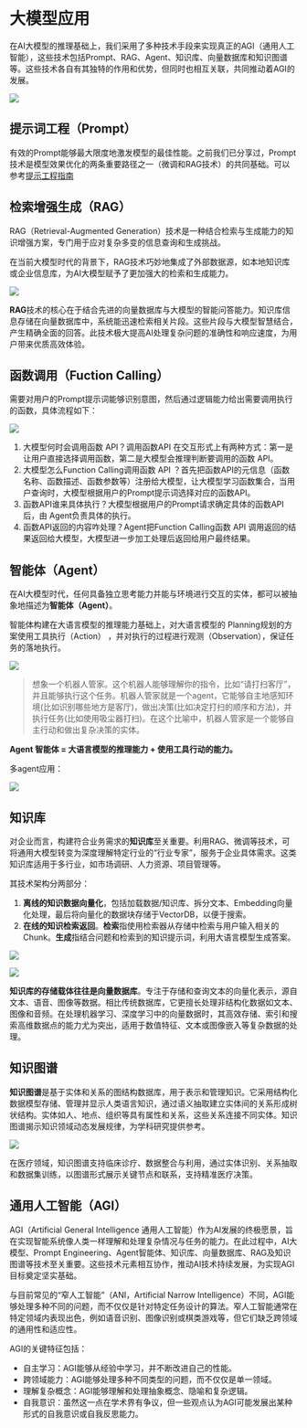 # 大模型应用

在AI大模型的推理基础上，我们采用了多种技术手段来实现真正的AGI（通用人工智能），这些技术包括Prompt、RAG、Agent、知识库、向量数据库和知识图谱等。这些技术各自有其独特的作用和优势，但同时也相互关联，共同推动着AGI的发展。

![](./img/llyy.png)

## 提示词工程（Prompt）

有效的Prompt能够最大限度地激发模型的最佳性能。之前我们已分享过，Prompt技术是模型效果优化的两条重要路径之一（微调和RAG技术）的共同基础。可以参考[提示工程指南](https://www.promptingguide.ai/zh)

## 检索增强生成（RAG）

RAG（Retrieval-Augmented Generation）技术是一种结合检索与生成能力的知识增强方案，专门用于应对复杂多变的信息查询和生成挑战。

在当前大模型时代的背景下，RAG技术巧妙地集成了外部数据源，如本地知识库或企业信息库，为AI大模型赋予了更加强大的检索和生成能力。

![](./img/rag.png)

**RAG**技术的核心在于结合先进的向量数据库与大模型的智能问答能力。知识库信息存储在向量数据库中，系统能迅速检索相关片段。这些片段与大模型智慧结合，产生精确全面的回答。此技术极大提高AI处理复杂问题的准确性和响应速度，为用户带来优质高效体验。

## 函数调用（Fuction Calling）

需要对用户的Prompt提示词能够识别意图，然后通过逻辑能力给出需要调用执行的函数，具体流程如下：

![](./img/funcal.png)

1. 大模型何时会调用函数 API？调用函数API 在交互形式上有两种方式：第一是让用户直接选择调用函数，第二是大模型会推理判断要调用的函数 API。
2. 大模型怎么Function Calling调用函数 API ？首先把函数API的元信息（函数名称、函数描述、函数参数等）注册给大模型，让大模型学习函数集合，当用户查询时，大模型根据用户的Prompt提示词选择对应的函数API。
3. 函数API谁来具体执行？大模型根据用户的Prompt请求确定具体的函数API后，由 Agent负责具体的执行。
4. 函数API返回的内容咋处理？Agent把Function Calling函数 API 调用返回的结果返回给大模型，大模型进一步加工处理后返回给用户最终结果。

## 智能体（Agent）

在AI大模型时代，任何具备独立思考能力并能与环境进行交互的实体，都可以被抽象地描述为**智能体（Agent）**。

智能体构建在大语言模型的推理能力基础上，对大语言模型的 Planning规划的方案使用工具执行（Action） ，并对执行的过程进行观测（Observation），保证任务的落地执行。

![](./img/llmag.png)

> 想象一个机器人管家。这个机器人能够理解你的指令，比如“请打扫客厅”，并且能够执行这个任务。机器人管家就是一个agent，它能够自主地感知环境(比如识别哪些地方是客厅)，做出决策(比如决定打扫的顺序和方法)，并执行任务(比如使用吸尘器打扫)。在这个比喻中，机器人管家是一个能够自主行动和做出复杂决策的实体。
>

**Agent 智能体 = 大语言模型的推理能力 + 使用工具行动的能力。**

多agent应用：

![](./img/mag.png)

## 知识库

对企业而言，构建符合业务需求的**知识库**至关重要。利用RAG、微调等技术，可将通用大模型转变为深度理解特定行业的“行业专家”，服务于企业具体需求。这类知识库适用于多行业，如市场调研、人力资源、项目管理等。

其技术架构分两部分：

1. **离线的知识数据向量化**，包括加载数据/知识库、拆分文本、Embedding向量化处理，最后将向量化的数据块存储于VectorDB，以便于搜索。
2. **在线的知识检索返回**。**检索**指使用检索器从存储中检索与用户输入相关的Chunk。**生成**指结合问题和检索到的知识提示词，利用大语言模型生成答案。

![](./img/db1.png)

![](./img/db2.png)

**知识库的存储载体往往是向量数据库**。专注于存储和查询文本的向量化表示，源自文本、语音、图像等数据。相比传统数据库，它更擅长处理非结构化数据如文本、图像和音频。在处理机器学习、深度学习中的向量数据时，其高效存储、索引和搜索高维数据点的能力尤为突出，适用于数值特征、文本或图像嵌入等复杂数据的处理。

## 知识图谱

**知识图谱**是基于实体和关系的图结构数据库，用于表示和管理知识。它采用结构化数据模型存储、管理并显示人类语言知识，通过语义抽取建立实体间的关系形成树状结构。实体如人、地点、组织等具有属性和关系，这些关系连接不同实体。知识图谱揭示知识领域动态发展规律，为学科研究提供参考。

![](./img/zs.jpeg)

在医疗领域，知识图谱支持临床诊疗、数据整合与利用，通过实体识别、关系抽取和数据集训练，以图谱形式展示关键节点和联系，支持精准医疗决策。

## 通用人工智能（AGI）

AGI（Artificial General Intelligence 通用人工智能）作为AI发展的终极愿景，旨在实现智能系统像人类一样理解和处理复杂情况与任务的能力。在此过程中，AI大模型、Prompt Engineering、Agent智能体、知识库、向量数据库、RAG及知识图谱等技术至关重要。这些技术元素相互协作，推动AI技术持续发展，为实现AGI目标奠定坚实基础。

与目前常见的“窄人工智能”（ANI，Artificial Narrow Intelligence）不同，AGI能够处理多种不同的问题，而不仅仅是针对特定任务设计的算法。窄人工智能通常在特定领域内表现出色，例如语音识别、图像识别或棋类游戏等，但它们缺乏跨领域的通用性和适应性。

AGI的关键特征包括：

- 自主学习：AGI能够从经验中学习，并不断改进自己的性能。
- 跨领域能力：AGI能够处理多种不同类型的问题，而不仅仅是单一领域。
- 理解复杂概念：AGI能够理解和处理抽象概念、隐喻和复杂逻辑。
- 自我意识：虽然这一点在学术界有争议，但一些观点认为AGI可能发展出某种形式的自我意识或自我反思能力。